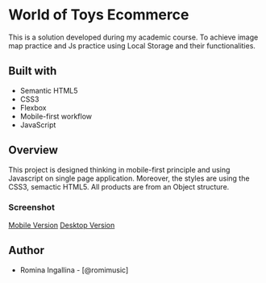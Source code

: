 # World of Toys Ecommerce

This is a solution developed during my academic course. To achieve image map practice and Js practice using Local Storage and their functionalities.

## Built with

- Semantic HTML5
- CSS3
- Flexbox
- Mobile-first workflow
- JavaScript

## Overview
This project is designed thinking in mobile-first principle and using Javascript on single page application.
Moreover, the styles are using the CSS3, semactic HTML5. 
All products are from an Object structure.



### Screenshot


[Mobile Version](./assets/img/mobile-version.png)
[Desktop Version](./assets/img/desktop-version.png)


## Author

- Romina Ingallina - [@romimusic]
